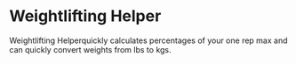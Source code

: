 # Weightlifting Helper 
Weightlifting Helperquickly calculates percentages of your one rep max and can quickly convert weights from lbs to kgs. 



